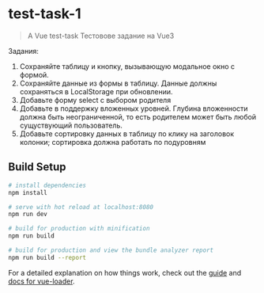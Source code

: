 # test-task-1

> A Vue test-task
Тестовове задание на Vue3

Задания:
1. Сохраняйте таблицу и кнопку, вызывающую модальное окно с формой.
2. Сохраняйте данные из формы в таблицу. Данные должны сохраняться в LocalStorage при обновлении.
3. Добавьте форму select с выбором родителя
4. Добавьте в поддержку вложенных уровней. Глубина вложенности должна быть неограниченной, то есть родителем может быть любой сущуствующий пользователь.
5. Добавьте сортировку данных в таблицу по клику на заголовок колонки; сортировка должна работать по подуровням
## Build Setup

``` bash
# install dependencies
npm install

# serve with hot reload at localhost:8080
npm run dev

# build for production with minification
npm run build

# build for production and view the bundle analyzer report
npm run build --report
```

For a detailed explanation on how things work, check out the [guide](http://vuejs-templates.github.io/webpack/) and [docs for vue-loader](http://vuejs.github.io/vue-loader).
